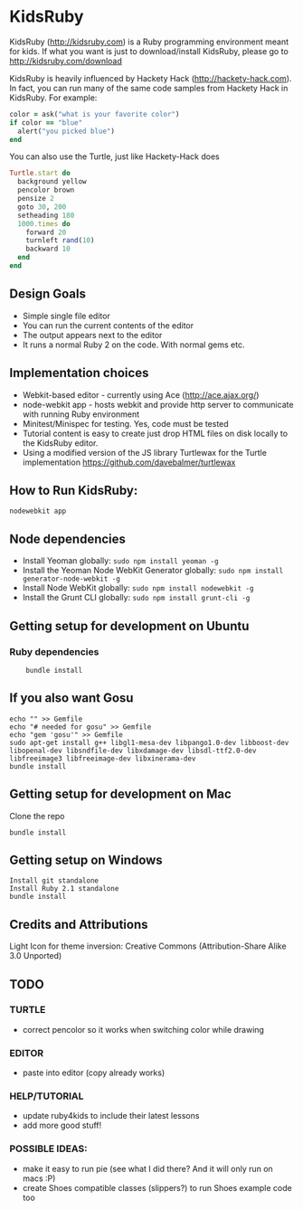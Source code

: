 # KidsRuby

KidsRuby (http://kidsruby.com) is a Ruby programming environment meant for kids. If what you want is just to download/install KidsRuby, please go to http://kidsruby.com/download 

KidsRuby is heavily influenced by Hackety Hack (http://hackety-hack.com). In fact, you can run many of the same code samples from Hackety Hack in KidsRuby. For example:

``` ruby
color = ask("what is your favorite color")
if color == "blue"
  alert("you picked blue")
end
```

You can also use the Turtle, just like Hackety-Hack does

``` ruby
Turtle.start do
  background yellow
  pencolor brown
  pensize 2
  goto 30, 200
  setheading 180
  1000.times do
    forward 20
    turnleft rand(10)
    backward 10
  end
end
```

## Design Goals
* Simple single file editor
* You can run the current contents of the editor
* The output appears next to the editor
* It runs a normal Ruby 2 on the code. With normal gems etc.

## Implementation choices
* Webkit-based editor - currently using Ace (http://ace.ajax.org/)
* node-webkit app - hosts webkit and provide http server to communicate with running Ruby environment
* Minitest/Minispec for testing. Yes, code must be tested
* Tutorial content is easy to create just drop HTML files on disk locally to the KidsRuby editor.
* Using a modified version of the JS library Turtlewax for the Turtle implementation https://github.com/davebalmer/turtlewax

## How to Run KidsRuby:
    nodewebkit app

## Node dependencies
  - Install Yeoman globally: `sudo npm install yeoman -g`
  - Install the Yeoman Node WebKit Generator globally: `sudo npm install generator-node-webkit -g`
  - Install Node WebKit globally: `sudo npm install nodewebkit -g`
  - Install the Grunt CLI globally: `sudo npm install grunt-cli -g`

## Getting setup for development on Ubuntu
### Ruby dependencies
```
    bundle install
```

## If you also want Gosu
    echo "" >> Gemfile
    echo "# needed for gosu" >> Gemfile
    echo "gem 'gosu'" >> Gemfile
    sudo apt-get install g++ libgl1-mesa-dev libpango1.0-dev libboost-dev libopenal-dev libsndfile-dev libxdamage-dev libsdl-ttf2.0-dev libfreeimage3 libfreeimage-dev libxinerama-dev
    bundle install
    
## Getting setup for development on Mac
Clone the repo

```
bundle install
```

## Getting setup on Windows
    Install git standalone
    Install Ruby 2.1 standalone
    bundle install

## Credits and Attributions

Light Icon for theme inversion: Creative Commons (Attribution-Share Alike 3.0 Unported)

## TODO

### TURTLE
* correct pencolor so it works when switching color while drawing

### EDITOR
* paste into editor (copy already works)

### HELP/TUTORIAL
* update ruby4kids to include their latest lessons
* add more good stuff!

### POSSIBLE IDEAS:
* make it easy to run pie (see what I did there? And it will only run on macs :P)
* create Shoes compatible classes (slippers?) to run Shoes example code too
